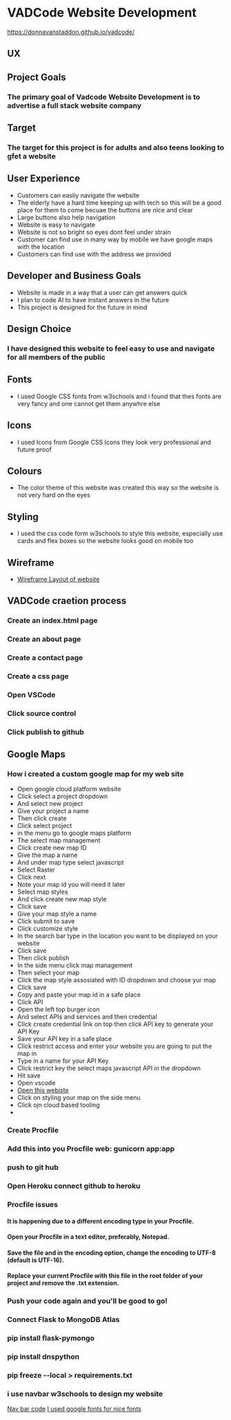 # VADCode Website Development
https://donnavanstaddon.github.io/vadcode/
## UX
## Project Goals
### The primary goal of Vadcode Website Development is to advertise a full stack website company
## Target
### The target for this project is for adults and also teens looking to gfet a website

## User Experience
* Customers can easliy navigate the website
* The elderly have a hard time keeping up with tech so this will be a good place for them to come becuae the buttons are nice and clear
* Large buttons also help navigation
* Website is easy to navigate
* Website is not so bright so eyes dont feel under strain
* Customer can find use in many way by mobile we have google maps with the location
* Customers can find use with the address we provided

## Developer and Business Goals
* Website is made in a way that a user can get answers quick
* I plan to code AI to have instant answers in the future
* This project is designed for the future in mind

## Design Choice
### I have designed this website to feel easy to use and navigate for all members of the public

## Fonts
* I used Google CSS fonts from w3schools and i found that thes fonts are very fancy and one cannot get them anywhre else

## Icons
* I used Icons from Google CSS Icons they look very professional and future proof

## Colours
* The color theme of this website was created this way so the website is not very hard on the eyes

## Styling
* I used the css code form w3schools to style this website, especially use cards and flex boxes so the website looks good on mobile too

## Wireframe
* [Wireframe Layout of website](vadcodewebdev.pdf)

## VADCode craetion process

### Create an index.html page
### Create an about page
### Create a contact page
### Create a css page
### Open VSCode
### Click source control
### Click publish to github
## Google Maps
### How i created a custom google map for my web site
* Open google cloud platform website
* Click select a project dropdown
* And select new project
* Give your project a name
* Then click create
* Click select project
* in the menu go to google maps platform
* The select map management
* Click create new map ID
* Give the map a name
* And under map type select javascript
* Select Raster
* Click next
* Note your map id you will need it later
* Select map styles
* And click create new map style
* Click save
* Give your map style a name
* Click submit to save
* Click customize style
* In the search bar type in the location you want to be displayed on your website
* Click save
* Then click publish
* In the side menu click map management
* Then select your map
* Click the map style assosiated with ID dropdown and choose yur map
* Click save
* Copy and paste your map id in a safe place
* Click API
* Open the left top burger icon
* And select APIs and services and then credential
* Click create credential link on top then click API key to generate your API Key
* Save your API key in a safe place
* Click restrict access and enter your website you are going to put the map in
* Type in a name for your API Key
* Click restrict key the select maps javascript API in the dropdown
* Hit save
* Open vscode
* [Open this webiste](https://developers.google.com/maps/documentation/javascript/overview) 
* Click on styling your map on the side menu
* Click ojn cloud based tooling
* 
### Create Procfile
### Add this into you Procfile web: gunicorn app:app
### push to git hub
### Open Heroku connect github to heroku
### Procfile issues 
#### It is happening due to a different encoding type in your Procfile.
#### Open your Procfile in a text editor, preferably, Notepad.
#### Save the file and in the encoding option, change the encoding to UTF-8 (default is UTF-16).
#### Replace your current Procfile with this file in the root folder of your project and remove the .txt extension.
### Push your code again and you'll be good to go!
### Connect Flask to MongoDB Atlas
### pip install flask-pymongo
### pip install dnspython
### pip freeze --local > requirements.txt
### i use navbar w3schools to design my website
[Nav bar code](https://www.w3schools.com/howto/tryit.asp?filename=tryhow_js_topnav)
[I used google fonts for nice fonts](https://www.w3schools.com/howto/tryit.asp?font=Sofia)
